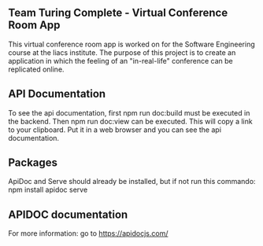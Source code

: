 ## Team Turing Complete - Virtual Conference Room App
This virtual conference room app is worked on for the Software Engineering course at the liacs institute. The purpose of this project is to create an application in which the feeling of an "in-real-life" conference can be replicated online.

## API Documentation
To see the api documentation, first npm run doc:build must be executed in the backend. Then npm run doc:view can be executed. This will copy a link to your clipboard. Put it in a web browser and you can see the api documentation.

## Packages
ApiDoc and Serve should already be installed, but if not run this commando: npm install apidoc serve

## APIDOC documentation
For more information: go to https://apidocjs.com/
